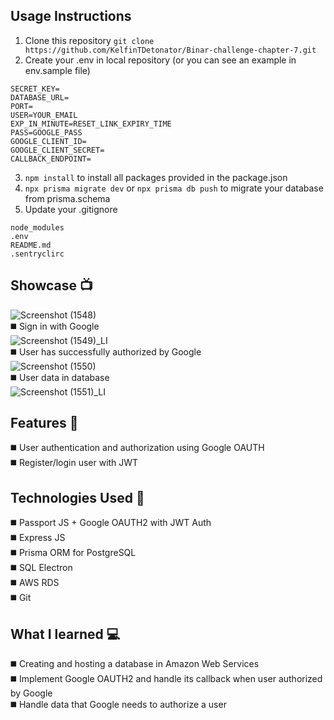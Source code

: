 ## Usage Instructions
1) Clone this repository
```git clone https://github.com/KelfinTDetonator/Binar-challenge-chapter-7.git```
2) Create your .env in local repository (or you can see an example in env.sample file)
```
SECRET_KEY=
DATABASE_URL=
PORT=
USER=YOUR_EMAIL
EXP_IN_MINUTE=RESET_LINK_EXPIRY_TIME
PASS=GOOGLE_PASS
GOOGLE_CLIENT_ID=
GOOGLE_CLIENT_SECRET=
CALLBACK_ENDPOINT=
```
3) ```npm install``` to install all packages provided in the package.json
4) ```npx prisma migrate dev``` or  ```npx prisma db push``` to migrate your database from prisma.schema
5) Update your .gitignore
```
node_modules
.env
README.md
.sentryclirc
```

## Showcase :tv:  
![Screenshot (1548)](https://github.com/KelfinTDetonator/Google-OAUTH2/assets/91953273/597adaf2-ef6a-4d74-9418-5c4286b70a24)  
:black_medium_square: Sign in with Google  
![Screenshot (1549)_LI](https://github.com/KelfinTDetonator/Google-OAUTH2/assets/91953273/b1b0ed40-79d6-4e6c-a439-681491ae8054)  
:black_medium_square: User has successfully authorized by Google    
![Screenshot (1550)](https://github.com/KelfinTDetonator/Google-OAUTH2/assets/91953273/e046eba1-47eb-4166-aed1-9322c0832992)  
:black_medium_square: User data in database  
![Screenshot (1551)_LI](https://github.com/KelfinTDetonator/Google-OAUTH2/assets/91953273/709688e9-7c6a-4226-8af4-ce079b5b1272)  

## Features :rocket:
:black_medium_square: User authentication and authorization using Google OAUTH  
:black_medium_square: Register/login user with JWT   

## Technologies Used :hammer:
:black_medium_square: Passport JS + Google OAUTH2 with JWT Auth  
:black_medium_square: Express JS  
:black_medium_square: Prisma ORM for PostgreSQL  
:black_medium_square: SQL Electron  
:black_medium_square: AWS RDS  
:black_medium_square: Git  

## What I learned :computer:
:black_medium_square: Creating and hosting a database in Amazon Web Services    
:black_medium_square: Implement Google OAUTH2 and handle its callback when user authorized by Google    
:black_medium_square: Handle data that Google needs to authorize a user  
